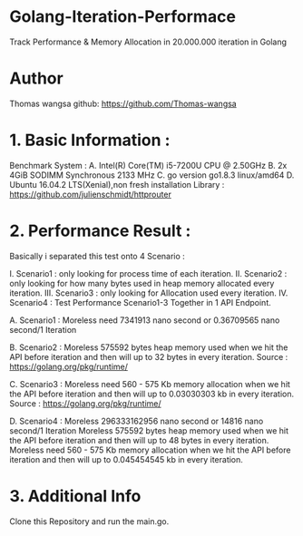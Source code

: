 # Golang-Iteration-Performace
Track Performance &amp; Memory Allocation in 20.000.000 iteration in Golang

# Author
Thomas wangsa
github: https://github.com/Thomas-wangsa

# 1. Basic Information :
Benchmark System :
A. Intel(R) Core(TM) i5-7200U CPU @ 2.50GHz
B. 2x 4GiB SODIMM Synchronous 2133 MHz
C. go version go1.8.3 linux/amd64
D. Ubuntu 16.04.2 LTS(Xenial),non fresh installation
Library : https://github.com/julienschmidt/httprouter

# 2. Performance Result :
Basically i separated this test onto 4 Scenario :

I. Scenario1 : only looking for process time of each iteration.
II. Scenario2 : only looking for how many bytes used in heap memory allocated every iteration. 
III. Scenario3 : only looking for Allocation used every iteration.
IV. Scenario4 : Test Performance Scenario1-3 Together in 1 API Endpoint.

A. Scenario1 :
Moreless need 7341913 nano second or 0.36709565 nano second/1 Iteration

B. Scenario2 : 
Moreless 575592 bytes heap memory used when we hit the API before iteration and then will up to 32 bytes in every iteration. 
Source : https://golang.org/pkg/runtime/

C. Scenario3 :
Moreless need 560 - 575 Kb memory allocation when we hit the API before iteration and then will up to 0.03030303 kb in every iteration.
Source : https://golang.org/pkg/runtime/

D. Scenario4 :
Moreless 296333162956 nano second or 14816 nano second/1 Iteration
Moreless 575592 bytes heap memory used when we hit the API before iteration and then will up to 48 bytes in every iteration.
Moreless need 560 - 575 Kb memory allocation when we hit the API before iteration and then will up to 0.045454545 kb in every iteration.

# 3. Additional Info
Clone this Repository and run the main.go.
